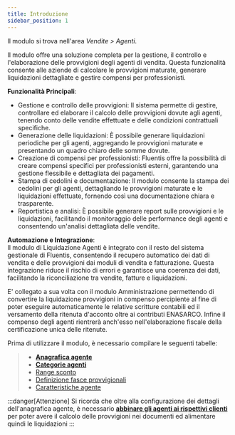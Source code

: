 ```yaml
---
title: Introduzione
sidebar_position: 1
---
```


Il modulo si trova nell'area *Vendite > Agenti*.

Il modulo offre una soluzione completa per la gestione, il controllo e l'elaborazione delle provvigioni degli agenti di vendita. Questa funzionalità consente alle aziende di calcolare le provvigioni maturate, generare liquidazioni dettagliate e gestire compensi per professionisti.

**Funzionalità Principali**:
- Gestione e controllo delle provvigioni: Il sistema permette di gestire, controllare ed elaborare il calcolo delle provvigioni dovute agli agenti, tenendo conto delle vendite effettuate e delle condizioni contrattuali specifiche.
- Generazione delle liquidazioni: È possibile generare liquidazioni periodiche per gli agenti, aggregando le provvigioni maturate e presentando un quadro chiaro delle somme dovute.
- Creazione di compensi per professionisti: Fluentis offre la possibilità di creare compensi specifici per professionisti esterni, garantendo una gestione flessibile e dettagliata dei pagamenti.
- Stampa di cedolini e documentazione: Il modulo consente la stampa dei cedolini per gli agenti, dettagliando le provvigioni maturate e le liquidazioni effettuate, fornendo così una documentazione chiara e trasparente.
- Reportistica e analisi: È possibile generare report sulle provvigioni e le liquidazioni, facilitando il monitoraggio delle performance degli agenti e consentendo un'analisi dettagliata delle vendite.

**Automazione e Integrazione**:        
Il modulo di Liquidazione Agenti è integrato con il resto del sistema gestionale di Fluentis, consentendo il recupero automatico dei dati di vendita e delle provvigioni dai moduli di vendita e fatturazione. Questa integrazione riduce il rischio di errori e garantisce una coerenza dei dati, facilitando la riconciliazione tra vendite, fatture e liquidazioni.

E' collegato a sua volta con il modulo Amministrazione permettendo di convertire la liquidazione provvigioni in compenso percipiente al fine di poter eseguire automaticamente le relative scritture contabili ed il versamento della ritenuta d'acconto oltre ai contributi ENASARCO.
Infine il compenso degli agenti rientrerà anch'esso nell'elaborazione fiscale della certificazione unica delle ritenute.

Prima di utilizzare il modulo, è necessario compilare le seguenti tabelle:
> - [**Anagrafica agente**](/docs/erp-home/registers/contacts/create-new-contact/accounting-data/agent-registry/detail)
> - [**Categorie agenti**](/docs/configurations/tables/sales/agent-category)
> - [Range sconto](/docs/configurations/tables/sales/discount-range)
> - [Definizione fasce provvigionali](/docs/configurations/tables/sales/discount-range)
> - [Caratteristiche agente](/docs/configurations/tables/sales/agent-characteristics)

:::danger[Attenzione]
Si ricorda che oltre alla configurazione dei dettagli dell'anagrafica agente, è necessario [**abbinare gli agenti ai rispettivi clienti**](/docs/erp-home/registers/contacts/create-new-contact/accounting-data/customer-vendors-data/agents) per poter avere il calcolo delle provvigioni nei documenti ed alimentare quindi le liquidazioni
:::